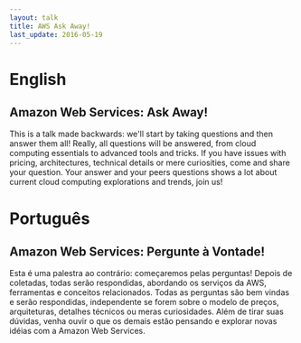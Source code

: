 ```yaml
---
layout: talk
title: AWS Ask Away!
last_update: 2016-05-19
---
```


# English

## Amazon Web Services: Ask Away!

This is a talk made backwards: we'll start by taking questions and then answer them all! Really, all questions will be answered, from cloud computing essentials to advanced tools and tricks. If you have issues with pricing, architectures, technical details or mere curiosities, come and share your question. Your answer and your peers questions shows a lot about current cloud computing explorations and trends, join us!

# Português

## Amazon Web Services: Pergunte à Vontade!

Esta é uma palestra ao contrário: começaremos pelas perguntas! Depois de coletadas, todas serão respondidas, abordando os serviços da AWS, ferramentas e conceitos relacionados. Todas as perguntas são bem vindas e serão respondidas, independente se forem sobre o modelo de preços, arquiteturas, detalhes técnicos ou meras curiosidades. Além de tirar suas dúvidas, venha ouvir o que os demais estão pensando e explorar novas idéias com a Amazon Web Services.
